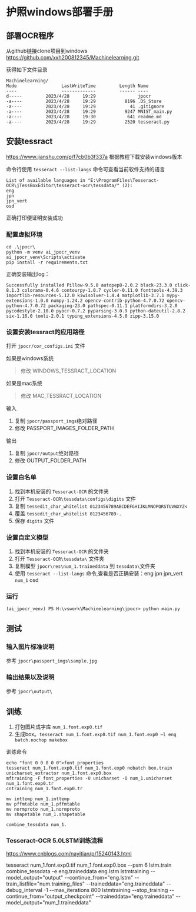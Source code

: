 # 护照windows部署手册

## 部署OCR程序
从github链接clone项目到windows 
https://github.com/xxh200812345/Machinelearning.git

获得如下文件目录

    Machinelearning/
    Mode                 LastWriteTime         Length Name
    ----                 -------------         ------ ----
    d-----         2023/4/28     19:29                jpocr
    -a----         2023/4/28     19:29           8196 .DS_Store
    -a----         2023/4/28     19:29             41 .gitignore
    -a----         2023/4/28     19:29           9247 MNIST_main.py
    -a----         2023/4/28     19:30            641 readme.md
    -a----         2023/4/28     19:29           2520 tesseract.py


## 安装tessract
https://www.jianshu.com/p/f7cb0b3f337a
根据教程下载安装windows版本

命令行使用 `tesseract --list-langs` 命令可查看当前软件支持的语言

    List of available languages in "E:\ProgramFiles\Tesseract-OCR\jTessBoxEditor\tesseract-ocr\tessdata/" (2):
    eng
    jpn
    jpn_vert
    osd

正确打印便证明安装成功

### 配置虚拟环境

    cd .\jpocr\
    python -m venv ai_jpocr_venv
    ai_jpocr_venv\Scripts\activate
    pip install -r requirements.txt

正确安装输出log：

    Successfully installed Pillow-9.5.0 autopep8-2.0.2 black-23.3.0 click-8.1.3 colorama-0.4.6 contourpy-1.0.7 cycler-0.11.0 fonttools-4.39.3 importlib-resources-5.12.0 kiwisolver-1.4.4 matplotlib-3.7.1 mypy-extensions-1.0.0 numpy-1.24.2 opencv-contrib-python-4.7.0.72 opencv-python-4.7.0.72 packaging-23.0 pathspec-0.11.1 platformdirs-3.2.0 pycodestyle-2.10.0 pyocr-0.7.2 pyparsing-3.0.9 python-dateutil-2.8.2 six-1.16.0 tomli-2.0.1 typing_extensions-4.5.0 zipp-3.15.0

### 设置安装tessract的应用路径

打开 `jpocr/cor_configs.ini` 文件

如果是windows系统

> 修改 WINDOWS_TESSRACT_LOCATION

如果是mac系统

> 修改 MAC_TESSRACT_LOCATION

输入
1. 复制 `jpocr/passport_imgs`绝对路径
1. 修改 PASSPORT_IMAGES_FOLDER_PATH

输出
1. 复制 `jpocr/output`绝对路径
1. 修改 OUTPUT_FOLDER_PATH

### 设置白名单

1. 找到本机安装的 `Tesseract-OCR` 的文件夹
1. 打开 `Tesseract-OCR\tessdata\configs\digits` 文件
1. 复制 `tessedit_char_whitelist 0123456789ABCDEFGHIJKLMNOPQRSTUVWXYZ<`
1. 覆盖 `tessedit_char_whitelist 0123456789-.`
1. 保存 `digits` 文件

### 设置自定义模型

1. 找到本机安装的 `Tesseract-OCR` 的文件夹
1. 打开 `Tesseract-OCR\tessdata\` 文件夹
1. 复制模型 `jpocr\res\num_1.traineddata` 到 `tessdata\`文件夹
1. 使用 `tesseract --list-langs` 命令,查看是否正确安装：eng jpn jpn_vert `num_1` osd

### 运行

    (ai_jpocr_venv) PS H:\vswork\Machinelearning\jpocr> python main.py

## 测试
### 输入图片标准说明
参考 `jpocr\passport_imgs\sample.jpg`

### 输出结果以及说明
参考 `jpocr\output\`

## 训练

1. 打包图片成字库 `num_1.font.exp0.tif`
1. 生成box。`tesseract num_1.font.exp0.tif num_1.font.exp0 –l eng batch.nochop makebox`

训练命令

    echo "font 0 0 0 0 0">font_properties
    tesseract num_1.font.exp0.tif num_1.font.exp0 nobatch box.train
    unicharset_extractor num_1.font.exp0.box
    mftraining -F font_properties -U unicharset -O num_1.unicharset num_1.font.exp0.tr
    cntraining num_1.font.exp0.tr

    mv inttemp num_1.inttemp
    mv pffmtable num_1.pffmtable
    mv normproto num_1.normproto
    mv shapetable num_1.shapetable

    combine_tessdata num_1.

### Tesseract-OCR 5.0LSTM训练流程
https://www.cnblogs.com/nayitian/p/15240143.html

tesseract num_1.font.exp0.tif num_1.font.exp0.box --psm 6 lstm.train
combine_tessdata -e eng.traineddata eng.lstm
lstmtraining --model_output="output" --continue_from="eng.lstm" --train_listfile="num.training_files" --traineddata="eng.traineddata" --debug_interval -1 --max_iterations 800
lstmtraining --stop_training --continue_from="output_checkpoint" --traineddata="eng.traineddata" --model_output="num_1.traineddata"